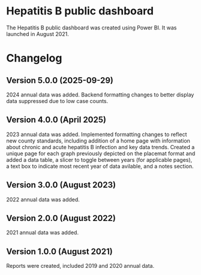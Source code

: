 # Hepatitis B public dashboard
The Hepatitis B public dashboard was created using Power BI. It was launched in August 2021.

# Changelog
## Version 5.0.0 (2025-09-29)
2024 annual data was added. Backend formatting changes to better display data suppressed due to low case counts.

## Version 4.0.0 (April 2025)
2023 annual data was added.
Implemented formatting changes to reflect new county standards, including addition of a home page with information about chronic and acute hepatitis B infection and key data trends. Created a unique page for each graph previously depicted on the placemat format and added a data table, a slicer to toggle between years (for applicable pages), a text box to indicate most recent year of data avilable, and a notes section.

## Version 3.0.0 (August 2023)
2022 annual data was added.

## Version 2.0.0 (August 2022)
2021 annual data was added.

## Version 1.0.0 (August 2021)
Reports were created, included 2019 and 2020 annual data.

